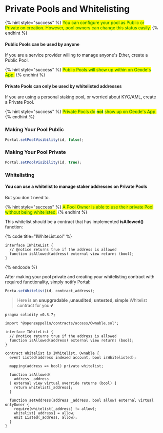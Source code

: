# Private Pools and Whitelisting

{% hint style="success" %}
<mark style="color:green;">You can configure your pool as Public or Private on creation. However, pool owners can change this status easily.</mark>
{% endhint %}

#### Public Pools can be used by anyone

If you are a service provider willing to manage anyone's Ether, create a Public Pool.&#x20;

{% hint style="success" %}
<mark style="color:green;">Public Pools will show up within on Geode's App.</mark>
{% endhint %}

#### Private Pools can only be used by whitelisted addresses

If you are using a personal staking pool, or worried about KYC/AML, create a Private Pool.

{% hint style="success" %}
<mark style="color:green;">Private Pools do</mark> <mark style="color:green;"></mark><mark style="color:green;">**not**</mark> <mark style="color:green;"></mark><mark style="color:green;">show up on Geode's App.</mark>
{% endhint %}

### Making Your Pool Public

```javascript
Portal.setPoolVisibility(id, false);
```

### Making Your Pool Private

```javascript
Portal.setPoolVisibility(id, true);
```

### Whitelisting

#### You can use a whitelist to manage staker addresses on Private Pools

But you don't need to.

{% hint style="success" %}
<mark style="color:green;">A Pool Owner is able to use their private Pool without being whitelisted.</mark>
{% endhint %}

This whitelist should be a contract that has implemented **isAllowed()** function:

{% code title="IWhiteList.sol" %}
```solidity
interface IWhiteList {
  // @notice returns true if the address is allowed
  function isAllowed(address) external view returns (bool);
}
```
{% endcode %}

After making your pool private and creating your whitelisting contract with required functionality, simply notify Portal:

```javascript
Porta.setWhitelist(id, contract_address);
```

> Here is an **unupgradable** ,**unaudited**, **untested, simple** Whitelist contract for you 💕

```solidity
pragma solidity =0.8.7;

import "@openzeppelin/contracts/access/Ownable.sol";

interface IWhiteList {
  // @notice returns true if the address is allowed
  function isAllowed(address) external view returns (bool);
}

contract Whitelist is IWhitelist, Ownable {
  event Listed(address indexed account, bool isWhitelisted);

  mapping(address => bool) private whitelist;

  function isAllowed(
    address _address
  ) external view virtual override returns (bool) {
    return whitelist[_address];
  }

  function setAddress(address _address, bool allow) external virtual onlyOwner {
    require(whitelist[_address] != allow);
    whitelist[_address] = allow;
    emit Listed(_address, allow);
  }
}
```
